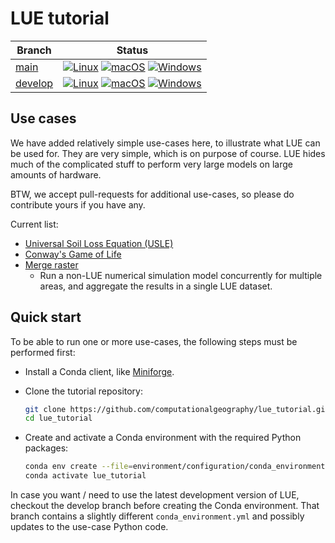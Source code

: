 # LUE tutorial

| Branch  | Status                                                                                                                                                                                                                                                                                                                                                                                                                                                                                                                                                                                       |
| ---     | ---                                                                                                                                                                                                                                                                                                                                                                                                                                                                                                                                                                                          |
| [main](https://github.com/computationalgeography/lue_tutorial/tree/main)       | [![Linux](https://github.com/computationalgeography/lue_tutorial/actions/workflows/linux.yml/badge.svg?branch=main)](https://github.com/computationalgeography/lue_tutorial/actions/workflows/linux.yml) [![macOS](https://github.com/computationalgeography/lue_tutorial/actions/workflows/macos.yml/badge.svg?branch=main)](https://github.com/computationalgeography/lue_tutorial/actions/workflows/macos.yml) [![Windows](https://github.com/computationalgeography/lue_tutorial/actions/workflows/windows.yml/badge.svg?branch=main)](https://github.com/computationalgeography/lue_tutorial/actions/workflows/windows.yml)          |
| [develop](https://github.com/computationalgeography/lue_tutorial/tree/develop) | [![Linux](https://github.com/computationalgeography/lue_tutorial/actions/workflows/linux.yml/badge.svg?branch=develop)](https://github.com/computationalgeography/lue_tutorial/actions/workflows/linux.yml) [![macOS](https://github.com/computationalgeography/lue_tutorial/actions/workflows/macos.yml/badge.svg?branch=develop)](https://github.com/computationalgeography/lue_tutorial/actions/workflows/macos.yml) [![Windows](https://github.com/computationalgeography/lue_tutorial/actions/workflows/windows.yml/badge.svg?branch=develop)](https://github.com/computationalgeography/lue_tutorial/actions/workflows/windows.yml) |


## Use cases

We have added relatively simple use-cases here, to illustrate what LUE can be used for. They
are very simple, which is on purpose of course. LUE hides much of the complicated stuff to
perform very large models on large amounts of hardware.

BTW, we accept pull-requests for additional use-cases, so please do contribute yours if you
have any.

Current list:

- [Universal Soil Loss Equation (USLE)](use_case/usle)
- [Conway's Game of Life](use_case/game_of_life)
- [Merge raster](use_case/merge_raster)
    - Run a non-LUE numerical simulation model concurrently for multiple areas, and aggregate
      the results in a single LUE dataset.


## Quick start

To be able to run one or more use-cases, the following steps must be performed first:

- Install a Conda client, like [Miniforge](https://conda-forge.org/miniforge/).
- Clone the tutorial repository:

    ```bash
    git clone https://github.com/computationalgeography/lue_tutorial.git
    cd lue_tutorial
    ```

- Create and activate a Conda environment with the required Python packages:

    ```bash
    conda env create --file=environment/configuration/conda_environment.yml
    conda activate lue_tutorial
    ```

In case you want / need to use the latest development version of LUE, checkout the develop branch before
creating the Conda environment. That branch contains a slightly different `conda_environment.yml` and possibly
updates to the use-case Python code.
